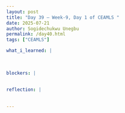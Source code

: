 ```yaml
---
layout: post
title: "Day 39 – Week-9, Day 1 of CEAMLS "
date: 2025-07-21
author: Sogidechukwu Unegbu
permalink: /day40.html
tags: ["CEAMLS"]

what_i_learned: |
  
  
    
blockers: |
      
  
reflection: |
  
    
---
```

